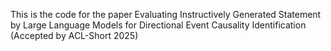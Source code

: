 This is the code for the paper Evaluating Instructively Generated Statement by Large Language Models for Directional Event Causality Identification (Accepted by ACL-Short 2025)
